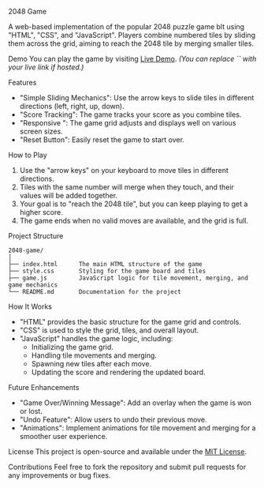  2048 Game

A web-based implementation of the popular 2048 puzzle game blt using "HTML", "CSS", and "JavaScript". Players combine numbered tiles by sliding them across the grid, aiming to reach the 2048 tile by merging smaller tiles.

 Demo
You can play the game by visiting [Live Demo](). *(You can replace `` with your live link if hosted.)*

 Features
- "Simple Sliding Mechanics": Use the arrow keys to slide tiles in different directions (left, right, up, down).
- "Score Tracking": The game tracks your score as you combine tiles.
- "Responsive ": The game grid adjusts and displays well on various screen sizes.
- "Reset Button": Easily reset the game to start over.

 How to Play
1. Use the "arrow keys" on your keyboard to move tiles in different directions.
2. Tiles with the same number will merge when they touch, and their values will be added together.
3. Your goal is to "reach the 2048 tile", but you can keep playing to get a higher score.
4. The game ends when no valid moves are available, and the grid is full.

  Project Structure
```
2048-game/
│
├── index.html      The main HTML structure of the game
├── style.css       Styling for the game board and tiles
├── game.js         JavaScript logic for tile movement, merging, and game mechanics
└── README.md       Documentation for the project
```

 How It Works
- "HTML" provides the basic structure for the game grid and controls.
- "CSS" is used to style the grid, tiles, and overall layout.
- "JavaScript" handles the game logic, including:
  - Initializing the game grid.
  - Handling tile movements and merging.
  - Spawning new tiles after each move.
  - Updating the score and rendering the updated board.

 Future Enhancements
- "Game Over/Winning Message": Add an overlay when the game is won or lost.
- "Undo Feature": Allow users to undo their previous move.
- "Animations": Implement animations for tile movement and merging for a smoother user experience.

 License
This project is open-source and available under the [MIT License](LICENSE).

 Contributions
Feel free to fork the repository and submit pull requests for any improvements or bug fixes.
